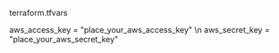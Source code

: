 terraform.tfvars

aws_access_key = "place_your_aws_access_key" \n
aws_secret_key = "place_your_aws_secret_key"
